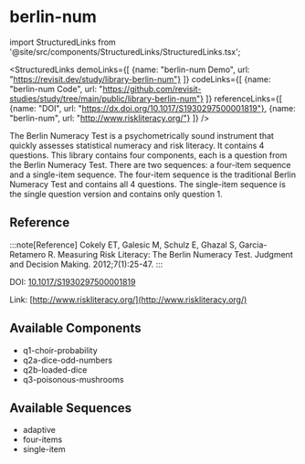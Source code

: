 
# berlin-num

import StructuredLinks from '@site/src/components/StructuredLinks/StructuredLinks.tsx';
  
  <StructuredLinks
      demoLinks={[
        {name: "berlin-num Demo", url: "https://revisit.dev/study/library-berlin-num"}
      ]}
      codeLinks={[
        {name: "berlin-num Code", url: "https://github.com/revisit-studies/study/tree/main/public/library-berlin-num"}
      ]}
      referenceLinks={[
        {name: "DOI", url: "https://dx.doi.org/10.1017/S1930297500001819"},
        {name: "berlin-num", url: "http://www.riskliteracy.org/"}
      ]}
  />



The Berlin Numeracy Test is a psychometrically sound instrument that quickly assesses statistical numeracy and risk literacy. It contains 4 questions. This library contains four components, each is a question from the Berlin Numeracy Test. There are two sequences: a four-item sequence and a single-item sequence. The four-item sequence is the traditional Berlin Numeracy Test and contains all 4 questions. The single-item sequence is the single question version and contains only question 1.

## Reference

:::note[Reference]
Cokely ET, Galesic M, Schulz E, Ghazal S, Garcia-Retamero R. Measuring Risk Literacy: The Berlin Numeracy Test. Judgment and Decision Making. 2012;7(1):25-47.
:::

DOI: [10.1017/S1930297500001819](https://dx.doi.org/10.1017/S1930297500001819)

Link: [http://www.riskliteracy.org/](http://www.riskliteracy.org/)

## Available Components

- q1-choir-probability
- q2a-dice-odd-numbers
- q2b-loaded-dice
- q3-poisonous-mushrooms

## Available Sequences

- adaptive
- four-items
- single-item



